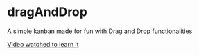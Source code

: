 # dragAndDrop
A simple kanban made for fun with Drag and Drop functionalities

[Video watched to learn it](www.youtube.com/watch?v=6wn8hpUcEcM)
